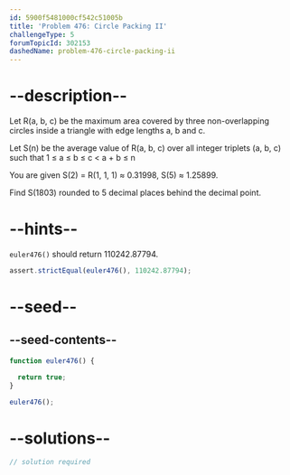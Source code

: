 ```yaml
---
id: 5900f5481000cf542c51005b
title: 'Problem 476: Circle Packing II'
challengeType: 5
forumTopicId: 302153
dashedName: problem-476-circle-packing-ii
---
```


# --description--

Let R(a, b, c) be the maximum area covered by three non-overlapping circles inside a triangle with edge lengths a, b and c.

Let S(n) be the average value of R(a, b, c) over all integer triplets (a, b, c) such that 1 ≤ a ≤ b ≤ c &lt; a + b ≤ n

You are given S(2) = R(1, 1, 1) ≈ 0.31998, S(5) ≈ 1.25899.

Find S(1803) rounded to 5 decimal places behind the decimal point.

# --hints--

`euler476()` should return 110242.87794.

```js
assert.strictEqual(euler476(), 110242.87794);
```

# --seed--

## --seed-contents--

```js
function euler476() {

  return true;
}

euler476();
```

# --solutions--

```js
// solution required
```
